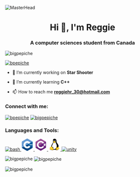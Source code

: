 ![MasterHead](https://i1.sndcdn.com/visuals-000272847459-CpXCO8-original.jpg)
<h1 align="center">Hi 👋, I'm Reggie</h1>
<h3 align="center">A computer sciences student from Canada</h3>

<p align="left"> <img src="https://komarev.com/ghpvc/?username=bigpepiche&label=Profile%20views&color=0e75b6&style=flat" alt="bigpepiche" /> </p>

<p align="left"> <a href="https://twitter.com/bpepiche" target="blank"><img src="https://img.shields.io/twitter/follow/bpepiche?logo=twitter&style=for-the-badge" alt="bpepiche" /></a> </p>

- 🔭 I’m currently working on **Star Shooter**

- 🌱 I’m currently learning **C++**

- 📫 How to reach me **reggiehr_30@hotmail.com**

<h3 align="left">Connect with me:</h3>
<p align="left">
<a href="https://twitter.com/bpepiche" target="blank"><img align="center" src="https://raw.githubusercontent.com/rahuldkjain/github-profile-readme-generator/master/src/images/icons/Social/twitter.svg" alt="bpepiche" height="30" width="40" /></a>
<a href="https://stackoverflow.com/users/bigpepiche" target="blank"><img align="center" src="https://raw.githubusercontent.com/rahuldkjain/github-profile-readme-generator/master/src/images/icons/Social/stack-overflow.svg" alt="bigpepiche" height="30" width="40" /></a>
</p>

<h3 align="left">Languages and Tools:</h3>
<p align="left"> <a href="https://www.gnu.org/software/bash/" target="_blank" rel="noreferrer"> <img src="https://www.vectorlogo.zone/logos/gnu_bash/gnu_bash-icon.svg" alt="bash" width="40" height="40"/> </a> <a href="https://www.w3schools.com/cpp/" target="_blank" rel="noreferrer"> <img src="https://raw.githubusercontent.com/devicons/devicon/master/icons/cplusplus/cplusplus-original.svg" alt="cplusplus" width="40" height="40"/> </a> <a href="https://www.w3schools.com/cs/" target="_blank" rel="noreferrer"> <img src="https://raw.githubusercontent.com/devicons/devicon/master/icons/csharp/csharp-original.svg" alt="csharp" width="40" height="40"/> </a> <a href="https://www.linux.org/" target="_blank" rel="noreferrer"> <img src="https://raw.githubusercontent.com/devicons/devicon/master/icons/linux/linux-original.svg" alt="linux" width="40" height="40"/> </a> <a href="https://unity.com/" target="_blank" rel="noreferrer"> <img src="https://www.vectorlogo.zone/logos/unity3d/unity3d-icon.svg" alt="unity" width="40" height="40"/> </a> </p>

<p><img align="left" src="https://github-readme-stats.vercel.app/api/top-langs?username=bigpepiche&show_icons=true&locale=en&layout=compact" alt="bigpepiche" /></p>

<p>&nbsp;<img align="center" src="https://github-readme-stats.vercel.app/api?username=bigpepiche&show_icons=true&locale=en" alt="bigpepiche" /></p>

<p><img align="center" src="https://github-readme-streak-stats.herokuapp.com/?user=bigpepiche&" alt="bigpepiche" /></p>
